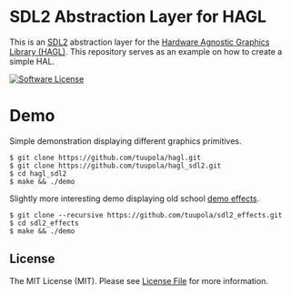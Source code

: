 # SDL2 Abstraction Layer for HAGL

This is an [SDL2](https://www.libsdl.org/) abstraction layer for the [Hardware Agnostic Graphics Library (HAGL)](https://github.com/tuupola/hagl
). This repository serves as an example on how to create a simple HAL.


[![Software License](https://img.shields.io/badge/license-MIT-brightgreen.svg?style=flat-square)](LICENSE)

# Demo

Simple demonstration displaying different graphics primitives.

```
$ git clone https://github.com/tuupola/hagl.git
$ git clone https://github.com/tuupola/hagl_sdl2.git
$ cd hagl_sdl2
$ make && ./demo
```

Slightly more interesting demo displaying old school [demo effects](https://github.com/tuupola/sdl2_effects).

```
$ git clone --recursive https://github.com/tuupola/sdl2_effects.git
$ cd sdl2_effects
$ make && ./demo
```


## License

The MIT License (MIT). Please see [License File](LICENSE) for more information.
